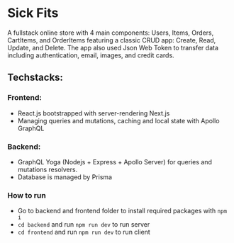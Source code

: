 # Sick Fits
A fullstack online store with 4 main components: Users, Items, Orders, CartItems, and OrderItems featuring a classic CRUD app: Create, Read, Update, and Delete. The app also used Json Web Token to transfer data including authentication, email, images, and credit cards.  
## Techstacks:  
### Frontend: 
- React.js bootstrapped with server-rendering Next.js
- Managing queries and mutations, caching and local state with Apollo GraphQL
### Backend:
- GraphQL Yoga (Nodejs + Express + Apollo Server) for queries and mutations resolvers.
- Database is managed by Prisma
### How to run
- Go to backend and frontend folder to install required packages with `npm i`
- `cd backend` and run `npm run dev` to run server
- `cd frontend` and run `npm run dev` to run client